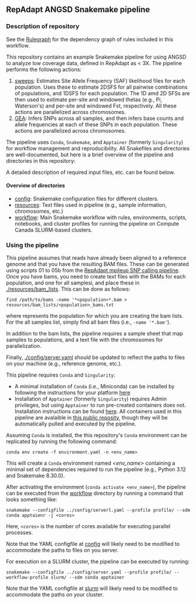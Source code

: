 ## RepAdapt ANGSD Snakemake pipeline

### Description of repository

See the [Rulegraph](./workflow/rulegraph.pdf) for the dependency graph of rules
included in this workflow.

This repository contains an example Snakemake pipeline for using ANGSD
to analyze low coverage data, defined in RepAdapt as < 3X. The pipeline
performs the following actions:

1. [sweeps](./workflow/rules/angsd_sweeps_fst_thetas.smk): Estimates Site
   Allele Frequency (SAF) likelihood files for each population. Uses these to
   estimate 2DSFS for all pairwise combinations of populations, and 1DSFS for
   each population. The 1D amd 2D SFSs are then used to estimate per-site and
   windowed thetas (e.g., Pi, Waterson's) and per-site and windowed Fst,
   respectively. All these actions are parallelized across chromosomes.
2. [GEA](./workflow/rules/angsd_gea_allele_frequencies.smk): Infers SNPs across
   all samples, and then infers base counts and allele frequencies at each of
   these SNPs in each population. These actions are parallelized across
   chromosomes. 

The pipeline uses `Conda`, `Snakemake`, and `Apptainer` (formerly
`Singularity`) for workflow management and reproducibility. All Snakefiles and
directories are well-documented, but here is a brief overview of the pipeline
and directories in this repository:

A detailed description of required input files, etc. can be found below.

#### Overview of directories

- [config](./config): Snakemake configuration files for different clusters.
- [resources](./resources): Text files used in pipeline (e.g., sample
  information, chromosomes, etc.)
- [workflow](./workflow): Main Snakemake workflow with rules, environments,
  scripts, notebooks, and cluster profiles for running the pipeline on Compute
  Canada SLURM-based clusters.

### Using the pipeline

This pipeline assumes that reads have already been aligned to a reference
genome and that you have the resulting BAM files. These can be generated using
scripts 01 to 05b from the [RepAdapt mpileup SNP calling
pipeline](https://github.com/pbattlay/RepAdapt/tree/main/snp_calling_pipeline/mpileup_pipeline).
Once you have bams, you need to create text files with the BAMs for each
population, and one for all samplesi, and place these in
[./resources/bam_lists](./resources/bam_lists). This can be done as follows:

`find /path/to/bams -name '*<population>*.bam >
resources/bam_lists/<population>_bams.txt`

where <population> represents the population for which you are creating the bam
lists. For the all samples list, simply find all bam files (i.e., `-name
'*.bam'`).

In addition to the bam lists, the pipeline requires a sample sheet that map
samples to populations, and a text file with the chromosomes for
parallelization. 

Finally, [./config/server.yaml](./config/server.yaml) should be updated to reflect
the paths to files on your machine (e.g., reference genome, etc.).

This pipeline requires `Conda` and `Singularity`:

- A minimal installation of `Conda` (i.e., Miniconda) can be installed by
  following the instructions for your platform
  [here](https://docs.conda.io/projects/conda/en/latest/user-guide/install/index.html)
- Installation of `Apptainer` (formerly `Singularity`) requires Admin
  privileges, but using `Apptainer` to run pre-created containers does not.
  Installation instructions can be found
  [here](https://apptainer.org/docs/admin/main/installation.html). All
  containers used in this pipeline are avalaible in [this public
  reposity](https://cloud.sylabs.io/library/james-s-santangelo), though they
  will be automatically pulled and executed by the pipeline. 

Assuming `Conda` is installed, the this repository's `Conda` environment can be
replicated by running the following command:

`conda env create -f environment.yaml -n <env_name>`

This will create a `Conda` environment named _<env\_name>_ containing a minimal
set of dependencies required to run the pipeline (e.g., Python 3.12 and
Snakemake 8.30.0).

After activating the environment (`conda activate <env_name>`), the pipeline can
be executed from the [workflow](./workflow) directory by running a command that
looks something like:

`snakemake --configfile ../config/serverl.yaml --profile profile/ --sdm conda apptaienr -j <cores>`

Here, `<cores>` is the number of cores available for executing parallel processes. 

Note that the YAML configfile at [config](./config/server.yaml) will
likely need to be modified to accommodate the paths to files on you server.

For execution on a SLURM cluster, the pipeline can be executed by running:

`snakemake --configfile ../config/server.yaml --profile profile/ --workflow-profile slurm/ --sdm conda apptainer`

Note that the YAML configfile at [slurm](./workflow/slurm/confilg.yaml) will
likely need to be modified to accommodate the paths on your cluster.

